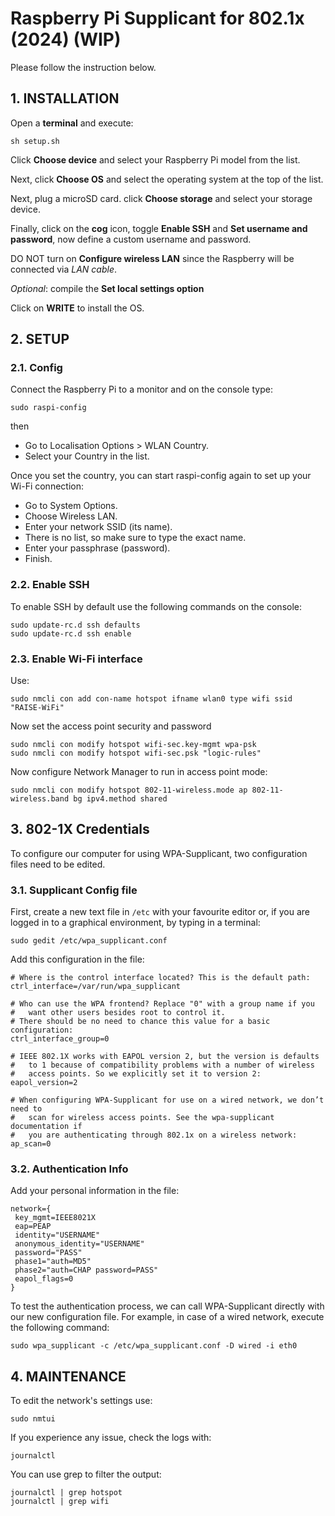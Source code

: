 # Raspberry Pi Supplicant for 802.1x (2024) (WIP)

Please follow the instruction below.

## 1. INSTALLATION

Open a **terminal** and execute:

```
sh setup.sh
```

Click **Choose device** and select your Raspberry Pi model from the list.

Next, click **Choose OS** and select the operating system at the top of the list.

Next, plug a microSD card. click **Choose storage** and select your storage device.

Finally, click on the **cog** icon, toggle **Enable SSH** and **Set username and password**, now define a custom username and password.

DO NOT turn on **Configure wireless LAN** since the Raspberry will be connected via *LAN cable*.

*Optional*: compile the **Set local settings option**

Click on **WRITE** to install the OS.

## 2. SETUP

### 2.1. Config
Connect the Raspberry Pi to a monitor and on the console type:

```
sudo raspi-config
```

then
- Go to Localisation Options > WLAN Country.
- Select your Country in the list.

Once you set the country, you can start raspi-config again to set up your Wi-Fi connection:

- Go to System Options.
- Choose Wireless LAN.
- Enter your network SSID (its name).
- There is no list, so make sure to type the exact name.
- Enter your passphrase (password).
- Finish.


### 2.2. Enable SSH

To enable SSH by default use the following commands on the console:

```
sudo update-rc.d ssh defaults
sudo update-rc.d ssh enable
```


### 2.3. Enable Wi-Fi interface

Use:

```
sudo nmcli con add con-name hotspot ifname wlan0 type wifi ssid "RAISE-WiFi"
```

Now set the access point security and password

```
sudo nmcli con modify hotspot wifi-sec.key-mgmt wpa-psk
sudo nmcli con modify hotspot wifi-sec.psk "logic-rules"
```

Now configure Network Manager to run in access point mode:

```
sudo nmcli con modify hotspot 802-11-wireless.mode ap 802-11-wireless.band bg ipv4.method shared
```


## 3. 802-1X Credentials

To configure our computer for using WPA-Supplicant, two configuration files need to be edited.


### 3.1. Supplicant Config file

First, create a new text file in `/etc` with your favourite editor or, if you are logged in to a graphical environment, by typing in a terminal:

```
sudo gedit /etc/wpa_supplicant.conf
```

Add this configuration in the file:

```
# Where is the control interface located? This is the default path:
ctrl_interface=/var/run/wpa_supplicant

# Who can use the WPA frontend? Replace "0" with a group name if you
#   want other users besides root to control it.
# There should be no need to chance this value for a basic configuration:
ctrl_interface_group=0

# IEEE 802.1X works with EAPOL version 2, but the version is defaults 
#   to 1 because of compatibility problems with a number of wireless
#   access points. So we explicitly set it to version 2:
eapol_version=2

# When configuring WPA-Supplicant for use on a wired network, we don’t need to
#   scan for wireless access points. See the wpa-supplicant documentation if
#   you are authenticating through 802.1x on a wireless network:
ap_scan=0
```

### 3.2. Authentication Info

Add your personal information in the file:

```
network={
 key_mgmt=IEEE8021X
 eap=PEAP
 identity="USERNAME"
 anonymous_identity="USERNAME"
 password="PASS"
 phase1="auth=MD5"
 phase2="auth=CHAP password=PASS"
 eapol_flags=0
}
```

To test the authentication process, we can call WPA-Supplicant directly with our new configuration file.
For example, in case of a wired network, execute the following command:


```
sudo wpa_supplicant -c /etc/wpa_supplicant.conf -D wired -i eth0
```

## 4. MAINTENANCE

To edit the network's settings use:

```
sudo nmtui
```

If you experience any issue, check the logs with:

```
journalctl
```

You can use grep to filter the output:

```
journalctl | grep hotspot
journalctl | grep wifi
```